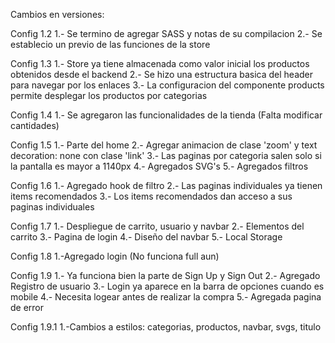 Cambios en versiones: 

Config 1.2
1.- Se termino de agregar SASS y notas de su compilacion
2.- Se establecio un previo de las funciones de la store

Config 1.3
1.- Store ya tiene almacenada como valor inicial los productos obtenidos desde el backend
2.- Se hizo una estructura basica del header para navegar por los enlaces
3.- La configuracion del componente products permite desplegar los productos por categorias

Config 1.4
1.- Se agregaron las funcionalidades de la tienda (Falta modificar cantidades)

Config 1.5
1.- Parte del home
2.- Agregar animacion de clase 'zoom' y text decoration: none con clase 'link'
3.- Las paginas por categoria salen solo si la pantalla es mayor a 1140px
4.- Agregados SVG's
5.- Agregados filtros

Config 1.6
1.- Agregado hook de filtro
2.- Las paginas individuales ya tienen items recomendados
3.- Los items recomendados dan acceso a sus paginas individuales

Config 1.7
1.- Despliegue de carrito, usuario y navbar
2.- Elementos del carrito
3.- Pagina de login
4.- Diseño del navbar
5.- Local Storage

Config 1.8
1.-Agregado login (No funciona full aun)

Config 1.9
1.- Ya funciona bien la parte de Sign Up y Sign Out
2.- Agregado Registro de usuario
3.- Login ya aparece en la barra de opciones cuando es mobile
4.- Necesita logear antes de realizar la compra
5.- Agregada pagina de error

Config 1.9.1
1.-Cambios a estilos:
categorias, productos, navbar, svgs, titulo